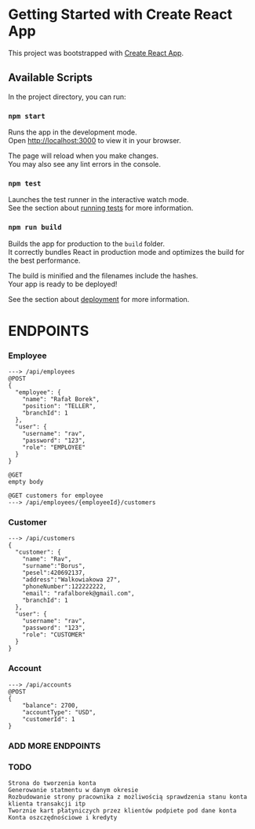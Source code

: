 # Getting Started with Create React App

This project was bootstrapped with [Create React App](https://github.com/facebook/create-react-app).

## Available Scripts

In the project directory, you can run:

### `npm start`

Runs the app in the development mode.\
Open [http://localhost:3000](http://localhost:3000) to view it in your browser.

The page will reload when you make changes.\
You may also see any lint errors in the console.

### `npm test`

Launches the test runner in the interactive watch mode.\
See the section about [running tests](https://facebook.github.io/create-react-app/docs/running-tests) for more information.

### `npm run build`

Builds the app for production to the `build` folder.\
It correctly bundles React in production mode and optimizes the build for the best performance.

The build is minified and the filenames include the hashes.\
Your app is ready to be deployed!

See the section about [deployment](https://facebook.github.io/create-react-app/docs/deployment) for more information.

# ENDPOINTS
### Employee
```
---> /api/employees
@POST
{
  "employee": {
    "name": "Rafał Borek",
    "position": "TELLER",
    "branchId": 1
  },
  "user": {
    "username": "rav",
    "password": "123",
    "role": "EMPLOYEE"
  }
}

@GET
empty body

@GET customers for employee
---> /api/employees/{employeeId}/customers
```
### Customer
```
---> /api/customers
{
  "customer": {
    "name": "Rav",
    "surname":"Borus",
    "pesel":420692137,
    "address":"Walkowiakowa 27",
    "phoneNumber":122222222,
    "email": "rafalborek@gmail.com",
    "branchId": 1
  },
  "user": {
    "username": "rav",
    "password": "123",
    "role": "CUSTOMER"
  }
}
```

### Account
```
---> /api/accounts
@POST
{
    "balance": 2700,
    "accountType": "USD",
    "customerId": 1
}
```
### ADD MORE ENDPOINTS

### TODO
```
Strona do tworzenia konta
Generowanie statmentu w danym okresie
Rozbudowanie strony pracownika z możliwością sprawdzenia stanu konta klienta transakcji itp
Tworznie kart płatyniczych przez klientów podpiete pod dane konta
Konta oszczędnościowe i kredyty
```